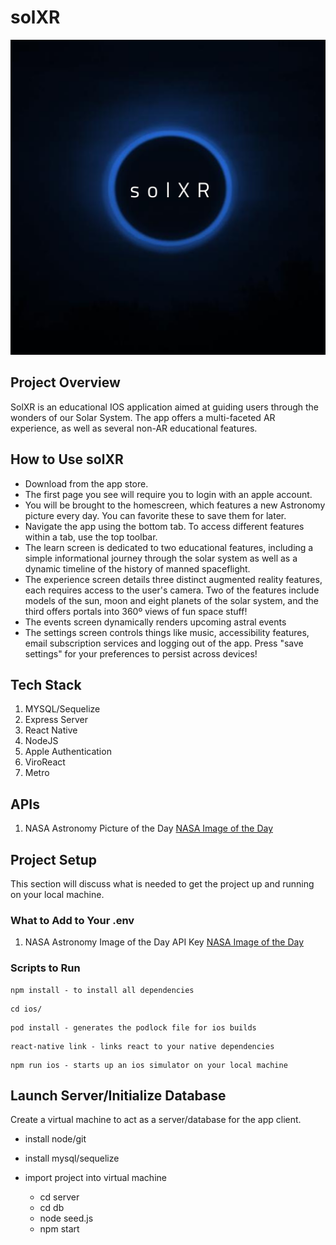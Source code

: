 # solXR

![solXR logo](soltheme.png)

## Project Overview

SolXR is an educational IOS application aimed at guiding users through the wonders of our Solar System. The app offers a multi-faceted AR experience, as well as several non-AR educational features. 


## How to Use solXR

- Download from the app store. 
- The first page you see will require you to login with an apple account.
- You will be brought to the homescreen, which features a new Astronomy picture every day. You can favorite these to save them for later.
- Navigate the app using the bottom tab. To access different features within a tab, use the top toolbar.  
- The learn screen is dedicated to two educational features, including a simple informational journey through the solar system as well as a dynamic timeline of the history of manned spaceflight. 
-  The experience screen details three distinct augmented reality features, each requires access to the user's camera. Two of the features include models of the sun, moon and eight planets of the solar system, and the third offers portals into 360º views of fun space stuff!
- The events screen dynamically renders upcoming astral events
- The settings screen controls things like music, accessibility features, email subscription services and logging out of the app. Press "save settings" for your preferences to persist across devices!



## Tech Stack 

1. MYSQL/Sequelize
2. Express Server 
3. React Native
4. NodeJS
5. Apple Authentication
6. ViroReact
7. Metro 

## APIs

1. NASA Astronomy Picture of the Day [NASA Image of the Day](https://apod.nasa.gov/apod/lib/about_apod.html) 


## Project Setup

This section will discuss what is needed to get the project up and running on your local machine.

### What to Add to Your .env

1. NASA Astronomy Image of the Day API Key [NASA Image of the Day](https://apod.nasa.gov/apod/lib/about_apod.html)

### Scripts to Run

```
npm install - to install all dependencies
```
```
cd ios/
```
```
pod install - generates the podlock file for ios builds
```
```
react-native link - links react to your native dependencies 
```
```
npm run ios - starts up an ios simulator on your local machine
```

## Launch Server/Initialize Database

Create a virtual machine to act as a server/database for the app client. 

- install node/git

- install mysql/sequelize

- import project into virtual machine
    - cd server
    - cd db
    - node seed.js
    - npm start 
